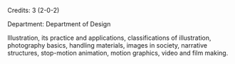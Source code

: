 Credits: 3 (2-0-2)

Department: Department of Design

Illustration, its practice and applications, classifications of illustration, photography basics, handling materials, images in society, narrative structures, stop-motion animation, motion graphics, video and film making.